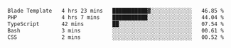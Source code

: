 <!--START_SECTION:waka-->

```txt
Blade Template   4 hrs 23 mins   ███████████▓░░░░░░░░░░░░░   46.85 %
PHP              4 hrs 7 mins    ███████████░░░░░░░░░░░░░░   44.04 %
TypeScript       42 mins         ██░░░░░░░░░░░░░░░░░░░░░░░   07.54 %
Bash             3 mins          ░░░░░░░░░░░░░░░░░░░░░░░░░   00.61 %
CSS              2 mins          ░░░░░░░░░░░░░░░░░░░░░░░░░   00.52 %
```

<!--END_SECTION:waka-->

